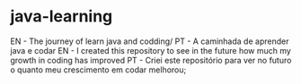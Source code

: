 # java-learning
EN - The journey of learn java and codding/ PT - A caminhada de aprender java e codar
EN - I created this repository to see in the future how much my growth in coding has improved
PT - Criei este repositório para ver no futuro o quanto meu crescimento em codar melhorou;
